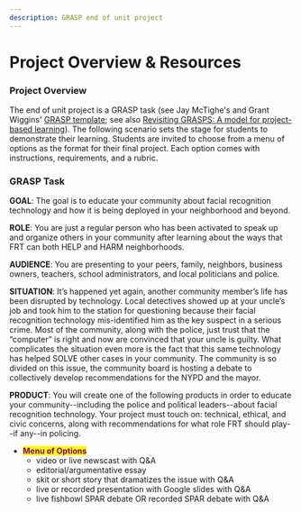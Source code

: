 ```yaml
---
description: GRASP end of unit project
---
```


# Project Overview & Resources

### Project Overview

The end of unit project is a GRASP task (see Jay McTighe's and Grant Wiggins' [GRASP template](https://jaymctighe.com/downloads/GRASPS-Design-sheets.pdf); see also [Revisiting GRASPS: A model for project-based learning](http://www.aidan-hammond.net/new-blog/tag/GRASPS)). The following scenario sets the stage for students to demonstrate their learning. Students are invited to choose from a menu of options as the format for their final project. Each option comes with instructions, requirements, and a rubric.

### GRASP Task



**GOAL**: The goal is to educate your community about facial recognition technology and how it is being deployed in your neighborhood and beyond.



**ROLE**: You are just a regular person who has been activated to speak up and organize others in your community after learning about the ways that FRT can both HELP and HARM neighborhoods.



**AUDIENCE**: You are presenting to your peers, family, neighbors, business owners, teachers, school administrators, and local politicians and police.



**SITUATION**: It’s happened yet again, another community member’s life has been disrupted by technology. Local detectives showed up at your uncle’s job and took him to the station for questioning because their facial recognition technology mis-identified him as the key suspect in a serious crime. Most of the community, along with the police, just trust that the “computer” is right and now are convinced that your uncle is guilty. What complicates the situation even more is the fact that this same technology has helped SOLVE other cases in your community. The community is so divided on this issue, the community board is hosting a debate to collectively develop recommendations for the NYPD and the mayor.



**PRODUCT**: You will create one of the following products in order to educate your community--including the police and political leaders--about facial recognition technology. Your project must touch on: technical, ethical, and civic concerns, along with recommendations for what role FRT should play--if any--in policing.

* <mark style="color:purple;">**Menu of Options**</mark>
  * video or live newscast with Q\&A
  * editorial/argumentative essay
  * skit or short story that dramatizes the issue with Q\&A
  * live or recorded presentation with Google slides with Q\&A
  *   live fishbowl SPAR debate OR recorded SPAR debate with Q\&A



